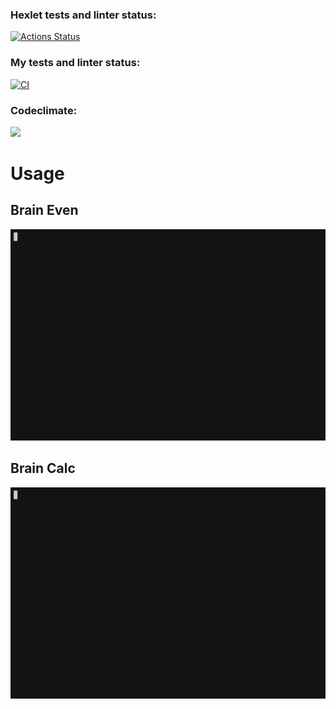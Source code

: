 ### Hexlet tests and linter status:
[![Actions Status](https://github.com/magnit56/frontend-project-lvl1/workflows/hexlet-check/badge.svg)](https://github.com/magnit56/frontend-project-lvl1/actions/workflows/hexlet-check.yml)

### My tests and linter status:
[![CI](https://github.com/magnit56/frontend-project-lvl1/actions/workflows/my-check.yml/badge.svg)](https://github.com/magnit56/frontend-project-lvl1/actions/workflows/my-check.yml)

### Codeclimate:
<a href="https://codeclimate.com/github/codeclimate/codeclimate/maintainability"><img src="https://api.codeclimate.com/v1/badges/a99a88d28ad37a79dbf6/maintainability" /></a>

<h1>Usage</h1>
<h2>Brain Even</h2>
<img src="images/brain-even.gif" />
<h2>Brain Calc</h2>
<img src="images/brain-calc.gif" />